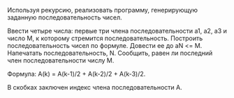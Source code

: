Используя рекурсию, реализовать программу, генерирующую заданную последовательность чисел.

Ввести четыре числа: первые три члена последовательности а1, а2, а3 и число М, к которому стремится последовательность. 
Построить последовательность чисел по формуле. Довести ее до аN <= М. Напечатать последовательность, N. 
Сообщить, равен ли последний член последовательности числу M.

Формула: A(k) = A(k-1)/2 + A(k-2)/2 + A(k-3)/2.

В скобках заключен индекс члена последовательности А.
